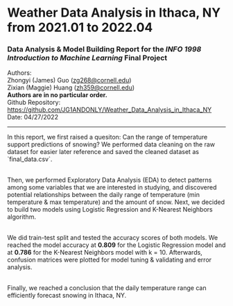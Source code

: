 # Weather Data Analysis in Ithaca, NY from 2021.01 to 2022.04
### Data Analysis & Model Building Report for the *INFO 1998 Introduction to Machine Learning* Final Project
Authors: <br>
Zhongyi (James) Guo (zg268@cornell.edu) <br>
Zixian (Maggie) Huang (zh359@cornell.edu) <br>
**Authors are in no particular order.** <br>
Github Repository: https://github.com/JG1ANDONLY/Weather_Data_Analysis_in_Ithaca_NY <br>
Date: 04/27/2022
<hr/>
In this report, we first raised a quesiton: Can the range of temperature support predictions of snowing? We performed data cleaning on the raw dataset for easier later reference and saved the cleaned dataset as `final_data.csv`. <br><br>

Then, we performed Exploratory Data Analysis (EDA) to detect patterns among some variables that we are interested in studying, and discovered potential relationships between the daily range of temperature (min temperature & max temperature) and the amount of snow. Next, we decided to build two models using Logistic Regression and K-Nearest Neighbors algorithm. <br><br>

We did train-test split and tested the accuracy scores of both models. We reached the model accuracy at **0.809** for the Logistic Regression model and at **0.786** for the K-Nearest Neighbors model with k = 10. Afterwards, confusion matrices were plotted for model tuning & validating and error analysis. <br><br>

Finally, we reached a conclusion that the daily temperature range can efficiently forecast snowing in Ithaca, NY.
